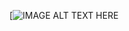 [![IMAGE ALT TEXT HERE](https://us.123rf.com/450wm/4zevar/4zevar1509/4zevar150900035/44649773-play-button-icon.jpg?ver=6]https://www.youtube.com/watch?v=EH37jmOPwxs)
